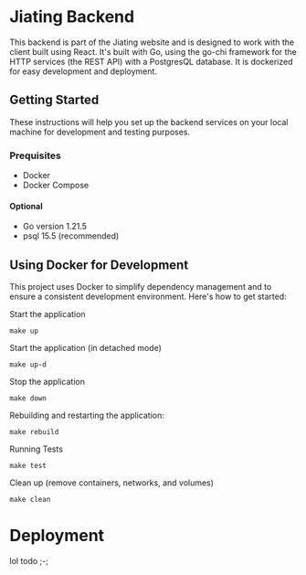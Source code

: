 # Jiating Backend

This backend is part of the Jiating website and is designed to work with the client built using React. It's built with Go, using the go-chi framework for the HTTP services (the REST API) with a PostgresQL database. It is dockerized for easy development and deployment.

## Getting Started

These instructions will help you set up the backend services on your local machine for development and testing purposes.

### Prequisites
- Docker
- Docker Compose
#### Optional
- Go version 1.21.5
- psql 15.5 (recommended)

## Using Docker for Development

This project uses Docker to simplify dependency management and to ensure a consistent development environment. Here's how to get started:


Start the application
```
make up
```
Start the application (in detached mode)
```
make up-d
```

Stop the application
```
make down
```

Rebuilding and restarting the application:
```
make rebuild
```

Running Tests
```
make test
```

Clean up (remove containers, networks, and volumes)
```
make clean
```

# Deployment

lol todo ;-;
